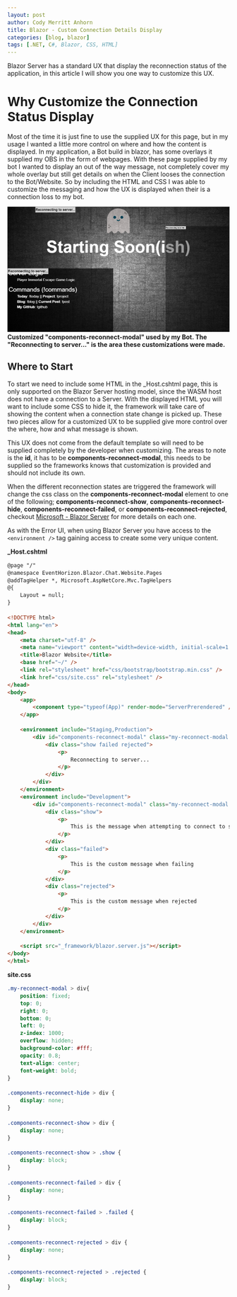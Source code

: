 ```yaml
---
layout: post
author: Cody Merritt Anhorn
title: Blazor - Custom Connection Details Display
categories: [blog, blazor]
tags: [.NET, C#, Blazor, CSS, HTML]
---
```


Blazor Server has a standard UX that display the reconnection status of the application, in this article I will show you one way to customize this UX.

# Why Customize the Connection Status Display

Most of the time it is just fine to use the supplied UX for this page, but in my usage I wanted a little more control on where and how the content is displayed. In my application, a Bot build in blazor, has some overlays it supplied my OBS in the form of webpages. With these page supplied by my bot I wanted to display an out of the way message, not completely cover my whole overlay but still get details on when the Client looses the connection to the Bot/Website. So by including the HTML and CSS I was able to customize the messaging and how the UX is displayed when their is a connection loss to my bot.

<a href="/image/Posts/2020-06-03/Reconnecting_Blazor_Message.png" 
    target="_blank"
    title="Customized components-reconnect-modal used by my Bot.">
    ![A picture of the current players Caught Immortals GUI.](/image/Posts/2020-06-03/Reconnecting_Blazor_Message.png)
</a>
**Customized "components-reconnect-modal" used by my Bot. The "Reconnecting to server..." is the area these customizations were made.**

## Where to Start

To start we need to include some HTML in the _Host.cshtml page, this is only supported on the Blazor Server hosting model, since the WASM host does not have a connection to a Server. With the displayed HTML you will want to include some CSS to hide it, the framework will take care of showing the content when a connection state change is picked up. These two pieces allow for a customized UX to be supplied give more control over the where, how and what message is shown.

This UX does not come from the default template so will need to be supplied completely by the developer when customizing. The areas to note is the **id**, it has to be **components-reconnect-modal**, this needs to be supplied so the frameworks knows that customization is provided and should not include its own. 

When the different reconnection states are triggered the framework will change the css class on the **components-reconnect-modal** element to one of the following; **components-reconnect-show**, **components-reconnect-hide**, **components-reconnect-failed**, or **components-reconnect-rejected**, checkout <a href="https://docs.microsoft.com/en-us/aspnet/core/blazor/hosting-model-configuration#blazor-server" target="_blank">Microsoft - Blazor Server</a> for more details on each one.

As with the Error UI, when using Blazor Server you have access to the <code>&lt;environment /&gt;</code> tag gaining access to create some very unique content.

**_Host.cshtml**
~~~ html
@page "/"
@namespace EventHorizon.Blazor.Chat.Website.Pages
@addTagHelper *, Microsoft.AspNetCore.Mvc.TagHelpers
@{
    Layout = null;
}

<!DOCTYPE html>
<html lang="en">
<head>
    <meta charset="utf-8" />
    <meta name="viewport" content="width=device-width, initial-scale=1.0" />
    <title>Blazor Website</title>
    <base href="~/" />
    <link rel="stylesheet" href="css/bootstrap/bootstrap.min.css" />
    <link href="css/site.css" rel="stylesheet" />
</head>
<body>
    <app>
        <component type="typeof(App)" render-mode="ServerPrerendered" />
    </app>

    <environment include="Staging,Production">
        <div id="components-reconnect-modal" class="my-reconnect-modal components-reconnect-hide">
            <div class="show failed rejected">
                <p>
                    Reconnecting to server...
                </p>
            </div>
        </div>
    </environment>
    <environment include="Development">
        <div id="components-reconnect-modal" class="my-reconnect-modal components-reconnect-hide">
            <div class="show">
                <p>
                    This is the message when attempting to connect to server
                </p>
            </div>
            <div class="failed">
                <p>
                    This is the custom message when failing
                </p>
            </div>
            <div class="rejected">
                <p>
                    This is the custom message when rejected
                </p>
            </div>
        </div>
    </environment>

    <script src="_framework/blazor.server.js"></script>
</body>
</html>

~~~

**site.css**
~~~ css
.my-reconnect-modal > div{
    position: fixed;
    top: 0;
    right: 0;
    bottom: 0;
    left: 0;
    z-index: 1000;
    overflow: hidden;
    background-color: #fff;
    opacity: 0.8;
    text-align: center;
    font-weight: bold;
}

.components-reconnect-hide > div {
    display: none;
}

.components-reconnect-show > div {
    display: none;
}

.components-reconnect-show > .show {
    display: block;
}

.components-reconnect-failed > div {
    display: none;
}

.components-reconnect-failed > .failed {
    display: block;
}

.components-reconnect-rejected > div {
    display: none;
}

.components-reconnect-rejected > .rejected {
    display: block;
}
~~~